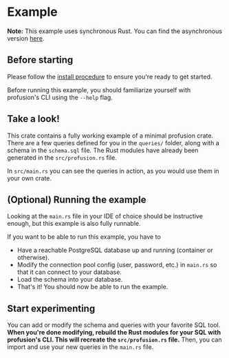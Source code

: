 # Example
**Note:** This example uses synchronous Rust. You can find the asynchronous version [here](../basic_async/README.md).

## Before starting
Please follow the [install procedure](../../README.md#install) to ensure
you're ready to get started. 

Before running this example, you should familiarize yourself with
profusion's CLI using the `--help` flag.

## Take a look!
This crate contains a fully working example of a minimal profusion crate. 
There are a few queries defined for you in the `queries/` folder, along with a
schema in the `schema.sql` file. The Rust modules have already been generated in the
`src/profusion.rs` file.

In `src/main.rs` you can see the queries in action, as you would use them in your own crate.

## (Optional) Running the example
Looking at the `main.rs` file in your IDE of choice should be instructive enough, 
but this example is also fully runnable.

If you want to be able to run this example, you have to

- Have a reachable PostgreSQL database up and running (container or otherwise).
- Modify the connection pool config (user, password, etc.) in `main.rs` so that
  it can connect to your database.
- Load the schema into your database.
- That's it! You should now be able to run the example.

## Start experimenting
You can add or modify the schema and queries with your favorite SQL tool. 
**When you're done modifying, rebuild the Rust modules for your SQL
with profusion's CLI. This will recreate the `src/profusion.rs` file.**
Then, you can import and use your new queries in the `main.rs` file.
